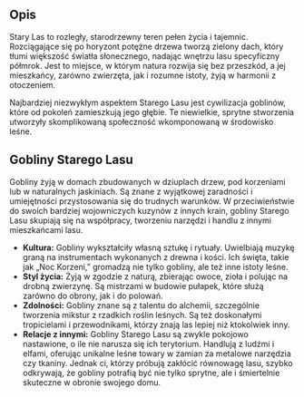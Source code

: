 ## Opis

Stary Las to rozległy, starodrzewny teren pełen życia i tajemnic. Rozciągające się po horyzont potężne drzewa tworzą zielony dach, który tłumi większość światła słonecznego, nadając wnętrzu lasu specyficzny półmrok. Jest to miejsce, w którym natura rozwija się bez przeszkód, a jej mieszkańcy, zarówno zwierzęta, jak i rozumne istoty, żyją w harmonii z otoczeniem.

Najbardziej niezwykłym aspektem Starego Lasu jest cywilizacja goblinów, które od pokoleń zamieszkują jego głębie. Te niewielkie, sprytne stworzenia utworzyły skomplikowaną społeczność wkomponowaną w środowisko leśne.

## **Gobliny Starego Lasu**  

Gobliny żyją w domach zbudowanych w dziuplach drzew, pod korzeniami lub w naturalnych jaskiniach. Są znane z wyjątkowej zaradności i umiejętności przystosowania się do trudnych warunków. W przeciwieństwie do swoich bardziej wojowniczych kuzynów z innych krain, gobliny Starego Lasu skupiają się na współpracy, tworzeniu narzędzi i handlu z innymi mieszkańcami lasu.

- **Kultura:** Gobliny wykształciły własną sztukę i rytuały. Uwielbiają muzykę graną na instrumentach wykonanych z drewna i kości. Ich święta, takie jak „Noc Korzeni,” gromadzą nie tylko gobliny, ale też inne istoty leśne.
- **Styl życia:** Żyją w zgodzie z naturą, zbierając owoce, zioła i polując na drobną zwierzynę. Są mistrzami w budowie pułapek, które służą zarówno do obrony, jak i do polowań.
- **Zdolności:** Gobliny znane są z talentu do alchemii, szczególnie tworzenia mikstur z rzadkich roślin leśnych. Są też doskonałymi tropicielami i przewodnikami, którzy znają las lepiej niż ktokolwiek inny.
- **Relacje z innymi:**  Gobliny Starego Lasu są zwykle pokojowo nastawione, o ile nie narusza się ich terytorium. Handlują z ludźmi i elfami, oferując unikalne leśne towary w zamian za metalowe narzędzia czy tkaniny. Jednak ci, którzy próbują zakłócić równowagę lasu, szybko odkrywają, że gobliny potrafią być nie tylko sprytne, ale i śmiertelnie skuteczne w obronie swojego domu.